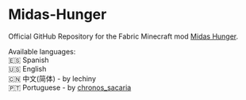 # Midas-Hunger

Official GitHub Repository for the Fabric Minecraft mod [Midas Hunger](https://www.curseforge.com/minecraft/mc-mods/midas-hunger-fabric).

Available languages:  
:es: Spanish  
:us: English  
:cn: 中文(简体) - by lechiny  
:portugal: Portuguese - by [chronos_sacaria](https://www.curseforge.com/members/chronos_sacaria/projects)